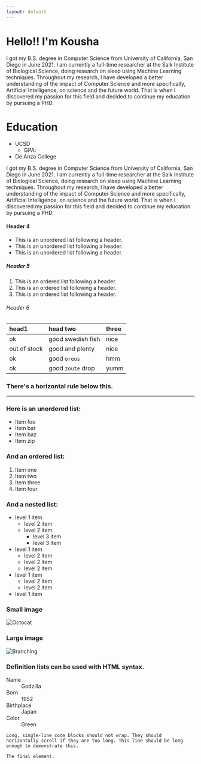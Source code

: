 ```yaml
---
layout: default
---
```


# Hello!! I'm Kousha

I got my B.S. degree in Computer Science from University of California, San Diego in June 2021. I am currently a full-time researcher at the Salk Institute of Biological Science, doing research on sleep using Machine Learning techniques. Throughout my research, I have developed a better understanding of the impact of Computer Science and more specifically, Artificial Intelligence, on science and the future world. That is when I discovered my passion for this field and decided to continue my education by pursuing a PHD. 


# Education

* UCSD
  * GPA:
* De Anza College

I got my B.S. degree in Computer Science from University of California, San Diego in June 2021. I am currently a full-time researcher at the Salk Institute of Biological Science, doing research on sleep using Machine Learning techniques. Throughout my research, I have developed a better understanding of the impact of Computer Science and more specifically, Artificial Intelligence, on science and the future world. That is when I discovered my passion for this field and decided to continue my education by pursuing a PHD.

#### Header 4

*   This is an unordered list following a header.
*   This is an unordered list following a header.
*   This is an unordered list following a header.

##### Header 5

1.  This is an ordered list following a header.
2.  This is an ordered list following a header.
3.  This is an ordered list following a header.

###### Header 6

| head1        | head two          | three |
|:-------------|:------------------|:------|
| ok           | good swedish fish | nice  |
| out of stock | good and plenty   | nice  |
| ok           | good `oreos`      | hmm   |
| ok           | good `zoute` drop | yumm  |

### There's a horizontal rule below this.

* * *

### Here is an unordered list:

*   Item foo
*   Item bar
*   Item baz
*   Item zip

### And an ordered list:

1.  Item one
1.  Item two
1.  Item three
1.  Item four

### And a nested list:

- level 1 item
  - level 2 item
  - level 2 item
    - level 3 item
    - level 3 item
- level 1 item
  - level 2 item
  - level 2 item
  - level 2 item
- level 1 item
  - level 2 item
  - level 2 item
- level 1 item

### Small image

![Octocat](https://github.githubassets.com/images/icons/emoji/octocat.png)

### Large image

![Branching](https://guides.github.com/activities/hello-world/branching.png)


### Definition lists can be used with HTML syntax.

<dl>
<dt>Name</dt>
<dd>Godzilla</dd>
<dt>Born</dt>
<dd>1952</dd>
<dt>Birthplace</dt>
<dd>Japan</dd>
<dt>Color</dt>
<dd>Green</dd>
</dl>

```
Long, single-line code blocks should not wrap. They should horizontally scroll if they are too long. This line should be long enough to demonstrate this.
```

```
The final element.
```
